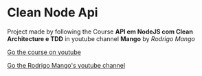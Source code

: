 # Clean Node Api

Project made by following the Course **API em NodeJS com Clean Architecture e TDD**
in youtube channel **Mango** by _Rodrigo Mango_

[Go the course on youtube](https://www.youtube.com/playlist?list=PL9aKtVrF05DyEwK5kdvzrYXFdpZfj1dsG)

[Go the Rodrigo Mango's youtube channel](https://www.youtube.com/channel/UCabelTt5YHot17aKb19VRNA)

